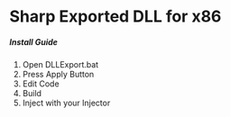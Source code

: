 # Sharp Exported DLL for x86
##### Install Guide

1) Open DLLExport.bat
2) Press Apply Button
3) Edit Code
4) Build
5) Inject with your Injector
